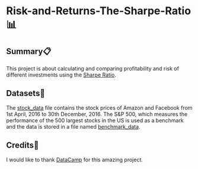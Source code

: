 # Risk-and-Returns-The-Sharpe-Ratio:bar_chart:

## Summary:clipboard:
This project is about calculating and comparing profitability and risk of different investments using the [Sharpe Ratio](https://www.investopedia.com/terms/s/sharperatio.asp).

## Datasets:file_folder:
The [stock_data](datasets/stock_data.csv) file contains the stock prices of Amazon and Facebook from 1st April, 2016 to 30th December, 2016. The S&P 500, which measures the performance of the 500 largest stocks in the US is used as a benchmark and the data is stored in a file named [benchmark_data](datasets/benchmark_data.csv).

## Credits:bookmark:
I would like to thank [DataCamp](https://www.datacamp.com/) for this amazing project.
